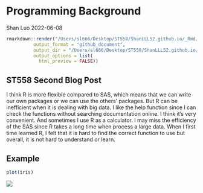 Programming Background
================
Shan Luo
2022-06-08

``` r
rmarkdown::render("/Users/sl666/Desktop/ST558/ShanLLL52.github.io/_Rmd/2022-06-08-ST558Blog2-post.Rmd", 
          output_format = "github_document", 
          output_dir = "/Users/sl666/Desktop/ST558/ShanLLL52.github.io/_posts",
          output_options = list(
            html_preview = FALSE))
```

## ST558 Second Blog Post

I think R is more flexible compared to SAS, which means that we can
write our own packages or we can use the others’ packages. But R can be
inefficient when it is dealing with big data. I like the help function
since I can check the functions without searching documentation online.
I think it’s very convenient. And sometimes I use R as a calculator. I
may miss the efficiency of the SAS since R takes a long time when
process a large data. When I first time learned R, I felt that it is
hard to find the correct function to use but overall, it is not hard to
understand or learn.

## Example

``` r
plot(iris)
```

![](/Users/sl666/Desktop/ST558/ShanLLL52.github.io/images/plot-1.png)<!-- -->
